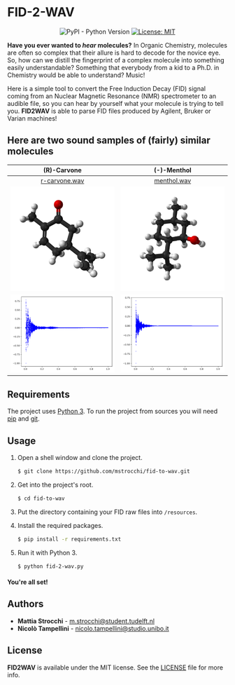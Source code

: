 # FID-2-WAV

<div align="center">

![PyPI - Python Version](https://img.shields.io/pypi/pyversions/matplotlib)
[![License: MIT](https://img.shields.io/badge/License-MIT-yellow.svg)](https://opensource.org/licenses/MIT)

</div>

**Have you ever wanted to _hear_ molecules?** In Organic Chemistry, molecules are often so complex that their allure is hard to decode for the novice eye. So, how can we distill the fingerprint of a complex molecule into something easily understandable? Something that everybody from a kid to a Ph.D. in Chemistry would be able to understand? Music!



Here is a simple tool to convert the Free Induction Decay (FID) signal coming from an Nuclear Magnetic Resonance (NMR) spectrometer to an audible file, so you can hear by yourself what your molecule is trying to tell you.
**FID2WAV** is able to parse FID files produced by Agilent, Bruker or Varian machines! 

## Here are two sound samples of (fairly) similar molecules 

| **(R)-Carvone** | **(-)-Menthol** |
:------------:|:-----------:|
[r-carvone.wav](https://soundcloud.com/user-821418598/r-carvone) | [menthol.wav](https://soundcloud.com/user-821418598/menthol) 
![](resources/images/carvone.png) | ![](resources/images/menthol.png)
![](resources/images/carvone-plot.png) | ![](resources/images/menthol-plot.png)


## Requirements

The project uses [Python 3](https://www.python.org/downloads/).
To run the project from sources you will need [pip](https://pip.pypa.io/en/stable/installing/) 
and [git](https://git-scm.com/book/en/v2/Getting-Started-Installing-Git).

## Usage

1) Open a shell window and clone the project.
    ```bash
    $ git clone https://github.com/mstrocchi/fid-to-wav.git
    ```

2) Get into the project's root.
    ```bash
    $ cd fid-to-wav
    ``` 

3) Put the directory containing your FID raw files into `/resources`.

4) Install the required packages.
    ```bash
    $ pip install -r requirements.txt 
    ``` 

5) Run it with Python 3.
    ```bash
    $ python fid-2-wav.py
    ```
   
#### You're all set!


## Authors

- **Mattia Strocchi** - [m.strocchi@student.tudelft.nl](mailto:m.strocchi@student.tudelft.nl) 
- **Nicolò Tampellini** - [nicolo.tampellini@studio.unibo.it](mailto:nicolo.tampellini@studio.unibo.it) 

## License

**FID2WAV** is available under the MIT license. See the [LICENSE](https://github.com/mstrocchi/fid-to-wav/blob/master/LICENSE.md) file for more info.
